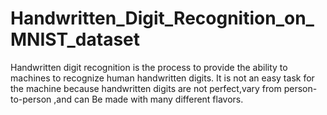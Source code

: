 # Handwritten_Digit_Recognition_on_MNIST_dataset
Handwritten digit recognition is the process to provide the ability to machines to recognize human handwritten digits. It is not an easy task for the machine because handwritten digits are not perfect,vary from person-to-person ,and can Be made with many different flavors.
